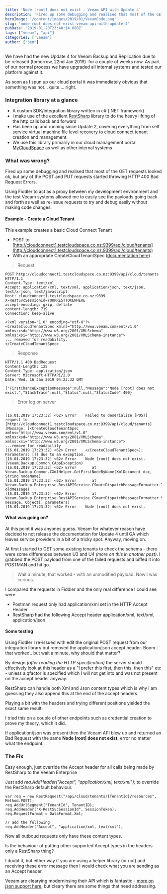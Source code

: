 ```yaml
---
title: 'Node [root] does not exist - Veeam API with Update 4'
description: 'Fired up some debugging and realised that most of the GET requests looked ok, but any of the POST and PUT requests started throwing HTTP 400 Bad Request Errors.'
heroImage: '/content/images/2019/01/VeeamCode.png'
slug: 'node-root-does-not-exist-veeam-api-with-update-4'
pubDate: '2019-01-20T23:40:14.000Z'
tags: ["veeam", "api"] 
categories: ['veeam']
author: ["ben"]
---
```


We have had the new Update 4 for Veeam Backup and Replication due to be released (tomorrow, 22nd Jan 2019)  for a couple of weeks now. As part of our normal process we have upgraded all internal systems and tested our platform against it. 

As soon as I spun up our cloud portal it was immediately obvious that something was not... quite.... right.

### Integration library at a glance

- A custom SDK/integration library written in c# (.NET framework)
- I make use of the excellent [RestSharp](http://restsharp.org/) library to do the heavy lifting of the http calls back and forward
- Has been up and running since Update 2, covering everything from self service virtual machine file level recovery to cloud connect tenant creation and management.
- We use this library primarily in our cloud management portal [MyCloudSpace](https://www.mycloudspace.co.nz/#/) as well as other internal systems

### What was wrong?

Fired up some debugging and realised that most of the GET requests looked ok, but any of the POST and PUT requests started throwing HTTP 400 Bad Request Errors.

Using Fiddler to act as a proxy between my development environment and the test Veeam systems allowed me to easily see the payloads going back and forth as well as re-issue requests to try and debug easily without making code changes.

#### Example - Create a Cloud Tenant

This example creates a basic Cloud Connect Tenant

- POST to [http://cloudconnect1.testcloudspace.co.nz:9399/api/cloud/tenants](http://cloudconnect1.testcloudspace.co.nz:9399/api/cloud/tenants)
- With an appropriate CreateCloudTenantSpec ([documentation here](https://helpcenter.veeam.com/docs/backup/rest/post_tenants.html?ver=95))

> Request

```
POST http://cloudconnect1.testcloudspace.co.nz:9399/api/cloud/tenants HTTP/1.1
Content-Type: text/xml
Accept: application/xml, text/xml, application/json, text/json, text/x-json, text/javascript
Host: cloudconnect1.testcloudspace.co.nz:9399
X-RestSvcSessionId=YOURRESTTOKENHERE
accept-encoding: gzip, deflate
content-length: 719
Connection: keep-alive

<?xml version="1.0" encoding="utf-8"?>
<CreateCloudTenantSpec xmlns="http://www.veeam.com/ent/v1.0" xmlns:xsd="http://www.w3.org/2001/XMLSchema" xmlns:xsi="http://www.w3.org/2001/XMLSchema-instance">
... removed for readability.   
</CreateCloudTenantSpec>

```

> Response

```
HTTP/1.1 400 BadRequest
Content-Length: 125
Content-Type: application/json
Server: Microsoft-HTTPAPI/2.0
Date: Wed, 16 Jan 2019 04:23:32 GMT

{"FirstChanceExceptionMessage":null,"Message":"Node [root] does not exist.","StackTrace":null,"Status":null,"StatusCode":400}

```

> Error log on server

```

[16.01.2019 17:23:32] <62> Error    Failed to deserialize [POST] request to [http://cloudconnect1.testcloudspace.co.nz:9399/api/cloud/tenants] (Message: [<CreateCloudTenantSpec xmlns="http://www.veeam.com/ent/v1.0" xmlns:xsd="http://www.w3.org/2001/XMLSchema" xmlns:xsi="http://www.w3.org/2001/XMLSchema-instance">
...remove for readability
[16.01.2019 17:23:32] <62> Error    </CreateCloudTenantSpec>]; Parameters: []) due to an exception.
[16.01.2019 17:23:32] <62> Error    Node [root] does not exist. (Veeam.Backup.Common.CAppException)
[16.01.2019 17:23:32] <62> Error       at Veeam.Backup.Common.CXmlHelper.GetFirstNodeByName(XmlDocument doc, String nodeName)
[16.01.2019 17:23:32] <62> Error       at Veeam.Backup.Enterprise.RestAPIService.CSmartDispatchMessageFormatter.TransformDateTimeInMessage(Message oldMessage)
[16.01.2019 17:23:32] <62> Error       at Veeam.Backup.Enterprise.RestAPIService.CSmartDispatchMessageFormatter.System.ServiceModel.Dispatcher.IDispatchMessageFormatter.DeserializeRequest(Message message, Object[] parameters)
[16.01.2019 17:23:32] <62> Error    Node [root] does not exist.

```

#### What was going on?

At this point it was anyones guess. Veeam for whatever reason have decided to not release the documentation for Update 4 until GA which leaves service providers in a bit of a tricky spot. Anyway, moving on.

At first I started to GET some existing tenants to check the schema - there were some differences between U3 and U4 *(more on this in another post)*. I grabbed the POST payload from one of the failed requests and biffed it into POSTMAN and hit go.

> Wait a minute, that worked - with an unmodified payload. Now I was curious.

I compared the requests in Fiddler and the only real difference I could see were

- Postman request only had application/xml set in the HTTP Accept Header
- RestSharp had the following Accept header application/xml, text/xml, application/json

#### Some testing

Using Fiddler I re-issued with edit the original POST request from our integration library but removed the application/json accept header. Boom - that worked.. but wait a minute, why should that matter?

By design *(after reading the HTTP specification)* the server should effectively look at this header as a "I prefer this first, then this, then this" etc - unless a qfactor is specified which I will not get into and was not present on the accept header anyway.

RestSharp can handle both Xml and Json content types which is why I am guessing they also append this at the end of the accept headers.

Playing a bit with the headers and trying different positions yielded the exact same result.

I tried this on a couple of other endpoints such as credential creation to prove my theory, which it did.

If application/json was present then the Veeam API blew up and returned an Bad Request with the same **Node [root] does not exist.** error no matter what the endpoint.

### The Fix

Easy enough, just override the Accept header for all calls being made by RestSharp to the Veeam Enterprise

Just add *req.AddHeader("Accept", "application/xml, text/xml");* to override the RestSharp default behaviour.

```
var req = new RestRequest("/api/cloud/tenants/{TenantId}/resources", Method.POST);
req.AddUrlSegment("TenantId", TenantID);
req.AddHeader("X-RestSvcSessionId", SessionToken);
req.RequestFormat = DataFormat.Xml;

// add the following
req.AddHeader("Accept", "application/xml, text/xml"); 

```

Now all outboud requests only have these content types.

Is the behaviour of putting other supported Accept types in the headers only a RestSharp thing?

I doubt it, but either way if you are using a helper library (or not) and receiving these error message then I would check what you are sending as an Accept header.

Veeam are clearying moderninsing their API which is fantastic - [more on json support here](https://benyoung.blog/veeam-api-json-support-sort-of/), but cleary there are some things that need addressing.

